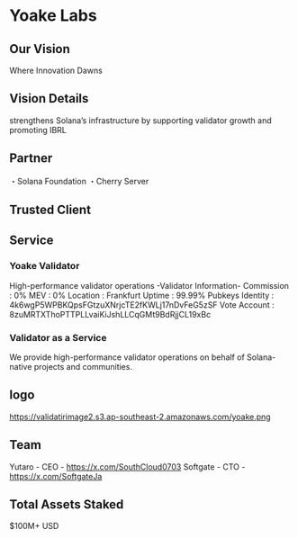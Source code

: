# Yoake Labs
## Our Vision
Where Innovation Dawns

## Vision Details
strengthens Solana’s infrastructure by supporting validator growth and promoting IBRL

## Partner
・Solana Foundation
・Cherry Server

## Trusted Client

## Service
### Yoake Validator
High-performance validator operations
-Validator Information-
Commission : 0%
MEV : 0%
Location : Frankfurt
Uptime : 99.99%
Pubkeys
Identity : 4k6wgP5WPBKQpsFGtzuXNrjcTE2fKWLj17nDvFeG5zSF
Vote Account : 8zuMRTXThoPTTPLLvaiKiJshLLCqGMt9BdRjjCL19xBc

### Validator as a Service
We provide high-performance validator operations on behalf of Solana-native projects and communities.

## logo
https://validatirimage2.s3.ap-southeast-2.amazonaws.com/yoake.png

## Team
Yutaro - CEO - https://x.com/SouthCloud0703
Softgate - CTO - https://x.com/SoftgateJa

## Total Assets Staked
$100M+ USD

